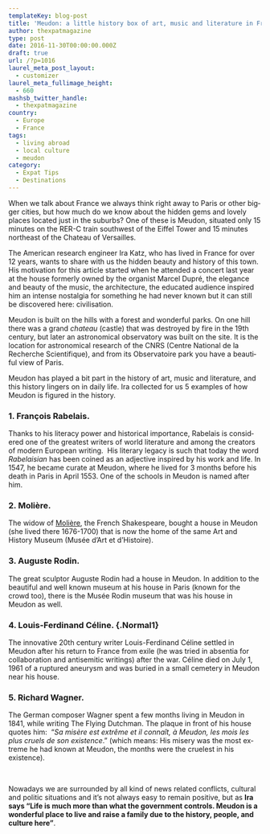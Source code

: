 ```yaml
---
templateKey: blog-post
title: 'Meudon: a little history box of art, music and literature in France'
author: thexpatmagazine
type: post
date: 2016-11-30T00:00:00.000Z
draft: true
url: /?p=1016
laurel_meta_post_layout:
  - customizer
laurel_meta_fullimage_height:
  - 660
mashsb_twitter_handle:
  - thexpatmagazine
country:
  - Europe
  - France
tags:
  - living abroad
  - local culture
  - meudon
category:
  - Expat Tips
  - Destinations
---
```


<p >
  <span lang="EN-US">When we talk about France we always think right away to Paris or other bigger cities, but how much do we know about the hidden gems and lovely places located just in the suburbs? One of these is Meudon, situated only </span><span lang="EN-US">15 minutes on the RER-C train southwest of the Eiffel Tower and 15 minutes northeast of the Chateau of Versailles.  </span>
</p>

<p >
  <span lang="EN-US">The American research engineer Ira Katz, who has lived in France for over 12 years, wants to share with us the hidden beauty and history of this town. His motivation for this article started when he attended a concert last year at the house formerly owned by the organist </span><span lang="EN-US">Marcel Dupré</span><span lang="EN-US">, the elegance and beauty of the music, the architecture, the educated audience inspired him an intense nostalgia for something he had never known but it can still be discovered here: civilisation. </span>
</p>

<p >
  <span lang="EN-US">Meudon is built on the hills with a forest and wonderful parks. On one hill there was a grand <em>chateau</em> (castle) that was destroyed by fire in the 19th century, but later an astronomical observatory was built on the site. It is the location for astronomical research of the CNRS (Centre National de la Recherche Scientifique), and from its Observatoire park you have a beautiful view of Paris. </span><span lang="EN-US"> </span>
</p>

<p >
  <span lang="EN-US">Meudon has played a bit part in the history of art, music and literature, and this history </span><span lang="EN-US">lingers on in daily life</span><span lang="EN-US">. Ira collected for us 5 examples of how Meudon is figured in the history. </span>
</p>

### 1. François Rabelais.

<p >
  <span lang="EN-US">Thanks to his literacy power and historical importance, </span><span lang="EN-US">Rabelais is </span><span lang="EN-US">considered one of the greatest writers of world literature and among the creators of modern European writing.  His literary legacy is such that today the word <i>Rabelaisian </i>has been coined as an adjective inspired by his work and life. In 1547, he became </span><span lang="EN-US">curate </span><span lang="EN-US">at </span><span lang="EN-US">Meudon</span><span lang="EN-US">, where he lived for 3 months before his death in Paris in April 1553. One of the schools in Meudon is named after him. </span>
</p>

### 2. Molière.

<p >
  <span lang="EN-US">The widow of </span><span lang="EN-US"><a href="https://en.wikipedia.org/wiki/Moli%C3%A8re">Molière</a></span><span lang="EN-US">, the French Shakespeare, bought a house in Meudon (she lived there 1676-1700) that is now the home of the same A</span><span lang="EN-US">rt and History Museum (Musée d&#8217;Art et d&#8217;Histoire)</span><span lang="EN-US">.</span>
</p>

### 3. Auguste Rodin.

<p >
  <span lang="EN-US">The great sculptor Auguste </span><span lang="EN-US">Rodin </span><span lang="EN-US">had a house in Meudon. In addition to the beautiful and well known museum at his house in Paris (known for the crowd too), there is the Musée Rodin museum that was his house in Meudon as well.  </span>
</p>

### 4. Louis-Ferdinand Céline. {.Normal1}

<span lang="EN-US">The innovative 20th century writer </span><span lang="EN-US">Louis-Ferdinand Céline </span><span lang="EN-US">settled in </span><span lang="EN-US">Meudon </span><span lang="EN-US">after his return to France from exile (he was tried in absentia for collaboration and antisemitic writings) after the war. Céline died on July 1, 1961 of a ruptured aneurysm and was buried in a small cemetery in Meudon near his house. </span>

### 5. Richard Wagner.

<p >
  <span lang="EN-US">The German composer </span><span lang="EN-US">Wagner spent a few months living in Meudon </span><span lang="EN-US">in 1841, while writing </span><span lang="EN-US">The Flying Dutchman</span><span lang="EN-US">. </span><span lang="FR">The plaque in front of his house quotes him: </span><span lang="FR"> “<em>Sa misère est extrême et il connaît, à Meudon, les mois les plus cruels de son existence</em>.” </span><span lang="EN-US">(which means: His misery was the most extreme he had known at Meudon, the months were the cruelest in his existence). </span>
</p>

&nbsp;

<p >
  <span lang="EN-US">Nowadays we are surrounded by all kind of news related conflicts, cultural and politic situations and it&#8217;s not always easy to remain positive, but as <strong>Ira says &#8220;Life is much more than what the government controls. Meudon is a wonderful place to live and raise a family due to the history, people, and culture here&#8221;</strong>. </span>
</p>
